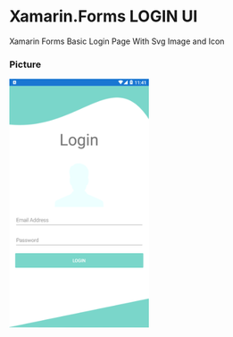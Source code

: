 # Xamarin.Forms LOGIN UI

Xamarin Forms Basic Login Page With Svg Image and Icon

<h3> Picture </h3>

<p align="left">
  <img src="https://raw.githubusercontent.com/zozdag/Xamarin.Forms-LOGIN-UI/master/SS.png" width="250">

</p>
